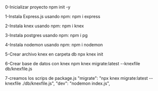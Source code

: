 0-Inicializar proyecto
npm init -y

1-Instala Express.js usando npm:
npm i express

2-Instala knex usando npm:
npm i knex

3-Instala postgres usando npm:
npm i pg

4-Instala nodemon usando npm:
npm i nodemon

5-Crear archivo knex en carpeta db
npx knex init

6-Crear base de datos con knex
npm knex migrate:latest --knexfile db/knexfile.js

7-creamos los scrips de package.js
"migrate": "npx knex migrate:latest --knexfile ./db/knexfile.js",
"dev": "nodemon index.js",